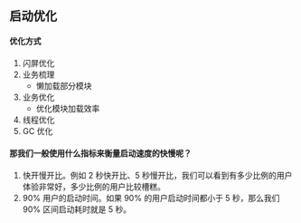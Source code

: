 ## 启动优化

#### 优化方式
1. 闪屏优化
2. 业务梳理
   * 懒加载部分模块
3. 业务优化
   * 优化模块加载效率
4. 线程优化
5. GC 优化


#### 那我们一般使用什么指标来衡量启动速度的快慢呢？
1. 快开慢开比。例如 2 秒快开比、5 秒慢开比，我们可以看到有多少比例的用户体验非常好，多少比例的用户比较槽糕。
2. 90% 用户的启动时间。如果 90% 的用户启动时间都小于 5 秒，那么我们 90% 区间启动耗时就是 5 秒。
